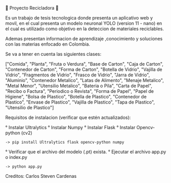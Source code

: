   🌱 Proyecto Recicladora 🌱

  Es un trabajo de tesis tecnologica donde presenta un aplicativo web y movil, en el cual presenta un modelo neuronal YOLO (version 11 - nano) en el cual es utilizado como objetivo en la deteccion de materiales reciclables.

  Ademas presentan informacion de aprendizaje ,conocimiento y soluciones con las materias enfocado en Colombia.

  Se va a tener en cuenta las siguientes clases:

  ["Comida", "Planta", "Fruta o Verdura", "Base de Carton", "Caja de Carton", 
  "Contenedor de Carton", "Forma de Carton", "Botella de Vidrio", "Vajilla de Vidrio", 
  "Fragmentos de Vidrio", "Frasco de Vidrio", "Jarra de Vidrio", "Aluminio", 
  "Contenedor Metalico", "Latas de Alimento", "Menaje Metalico", "Metal Menor", 
  "Utensilio Metalico", "Bateria o Pila", "Carta de Papel", "Recibo o Factura", 
  "Periodico o Revista", "Forma de Papel", "Papel de Higiene", "Bolsa de Plastico", 
  "Botella de Plastico", "Contenedor de Plastico", "Envase de Plastico", 
  "Vajilla de Plastico", "Tapa de Plastico", "Utensilio de Plastico"]

  Requisitos de instalacion (verificar que estén actualizados):

  ° Instalar Ultralytics
  ° Instalar Numpy
  ° Instalar Flask
  ° Instalar Opencv-python (cv2)
    
    -> pip install Ultralytics flask opencv-python numpy

  ° Verificar que el archivo del modelo (.pt) exista.
  ° Ejecutar el archivo app.py o index.py

    -> python app.py

  Creditos:
  Carlos Steven Cardenas